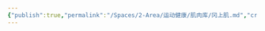 ```yaml
---
{"publish":true,"permalink":"/Spaces/2-Area/运动健康/肌肉库/冈上肌.md","created":"2025-07-07T18:09:00.532+08:00","modified":"2025-07-12T13:15:05.508+08:00","published":"2025-07-12T13:15:05.508+08:00","cssclasses":""}
---
```


